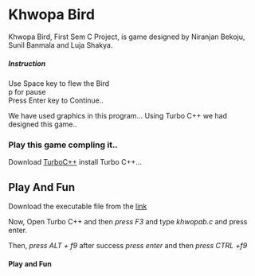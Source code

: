 # Khwopa Bird

<p>Khwopa Bird, First Sem C Project, is game designed by Niranjan Bekoju, Sunil Banmala and Luja Shakya.</p>
<h5>Instruction</h5>
<p>Use Space key to flew the Bird<br>p for pause<br>Press Enter key to Continue..</p>

 <p>We have used graphics in this program... Using Turbo C++ we had designed this game..<h3>Play this game compling it..</h3>Download <a href="https://drive.google.com/open?id=1yPhplISp4cSOzGTsZOz3igHFRyPib7x8">TurboC++</a> install Turbo C++...</p>
 <h2>Play And Fun</h2>
 <p>Download the executable file from the <a href="https://drive.google.com/open?id=1wfzDKzqIQeq3opyXfHHS3penfddqZHPw">link</a></p>
 <p>Now, Open Turbo C++ and then <em>press F3</em> and type <em>khwopab.c</em> and press enter.</p>
 <p>Then, <em>press ALT + f9</em> after success <em>press enter</em> and then <em>press CTRL +f9</em></p>
 <h4>Play and Fun</h4>
